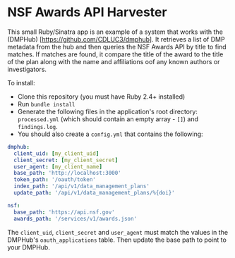 # NSF Awards API Harvester

This small Ruby/Sinatra app is an example of a system that works with the (DMPHub)
[https://github.com/CDLUC3/dmphub]. It retrieves a list of DMP metadata from the hub and then queries the NSF Awards API by title to find matches. If matches are found, it compare the title of the award to the title of the plan along with the name and affiliations oof any known authors or investigators.

To install:
- Clone this repository (you must have Ruby 2.4+ installed)
- Run `bundle install`
- Generate the following files in the application's root directory: `processed.yml` (which should contain an empty array - `[]`) and `findings.log`.
- You should also create a `config.yml` that contains the following:
```yaml
dmphub:
  client_uid: [my_client_uid]
  client_secret: [my_client_secret]
  user_agent: [my_client_name]
  base_path: 'http://localhost:3000'
  token_path: '/oauth/token'
  index_path: '/api/v1/data_management_plans'
  update_path: '/api/v1/data_management_plans/%{doi}'

nsf:
  base_path: 'https://api.nsf.gov'
  awards_path: '/services/v1/awards.json'
```

The `client_uid`, `client_secret` and `user_agent` must match the values in the DMPHub's `oauth_applications` table. Then update the base path to point to your DMPHub.
